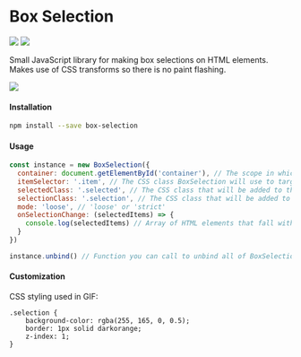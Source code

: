 # Box Selection
![](https://img.shields.io/npm/v/box-selection.svg) ![](https://img.shields.io/npm/dt/box-selection.svg)

Small JavaScript library for making box selections on HTML elements.
Makes use of CSS transforms so there is no paint flashing.

![](https://raw.githubusercontent.com/afterburn/box-selection/master/box-selection.gif)

#### Installation
```bash
npm install --save box-selection
```

#### Usage
```javascript
const instance = new BoxSelection({
  container: document.getElementById('container'), // The scope in which BoxSelection should function.
  itemSelector: '.item', // The CSS class BoxSelection will use to target items.
  selectedClass: '.selected', // The CSS class that will be added to the HTML elements that fall within the selection box.
  selectionClass: '.selection', // The CSS class that will be added to the selection box.
  mode: 'loose', // 'loose' or 'strict'
  onSelectionChange: (selectedItems) => {
    console.log(selectedItems) // Array of HTML elements that fall within the selection box.
  }
})

instance.unbind() // Function you can call to unbind all of BoxSelection's events.
```

#### Customization
CSS styling used in GIF:
```
.selection {
	background-color: rgba(255, 165, 0, 0.5);
	border: 1px solid darkorange;
	z-index: 1;
}
```